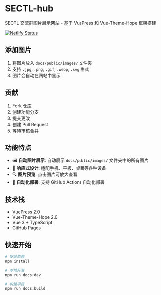 # SECTL-hub

SECTL 交流群图片展示网站 - 基于 VuePress 和 Vue-Theme-Hope 框架搭建

[![Netlify Status](https://api.netlify.com/api/v1/badges/e66e4aeb-7aea-4a66-8abf-f67995967582/deploy-status)](https://app.netlify.com/projects/sectl-hub/deploys)

## 添加图片

1. 将图片放入 `docs/public/images/` 文件夹
2. 支持 `.jpg`, `.png`, `.gif`, `.webp`, `.svg` 格式
3. 图片会自动在网站中显示

## 贡献

1. Fork 仓库
2. 创建功能分支
3. 提交更改
4. 创建 Pull Request
5. 等待审核合并

## 功能特点

- 🖼️ **自动图片展示**: 自动展示 `docs/public/images/` 文件夹中的所有图片
- 📱 **响应式设计**: 适配手机、平板、桌面等各种设备
- 🔍 **图片预览**: 点击图片可放大查看
- 🤖 **自动化部署**: 支持 GitHub Actions 自动化部署

## 技术栈

- VuePress 2.0
- Vue-Theme-Hope 2.0
- Vue 3 + TypeScript
- GitHub Pages

## 快速开始

```bash
# 安装依赖
npm install

# 本地开发
npm run docs:dev

# 构建项目
npm run docs:build
```